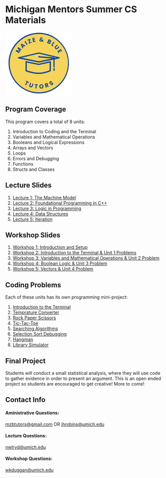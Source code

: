 # Michigan Mentors Summer CS Materials 
<img src="https://github.com/wkduggan-umich/MZB-Summer-CS/blob/main/img/MZB_4.png" width="210" height="200">

## Program Coverage
This program covers a total of 8 units:
  1. Introduction to Coding and the Terminal
  2. Variables and Mathematical Operations
  3. Booleans and Logical Expressions
  4. Arrays and Vectors
  5. Loops
  6. Errors and Debugging
  7. Functions
  8. Structs and Classes

## Lecture Slides
  1. [Lecture 1: The Machine Model](https://docs.google.com/presentation/d/1mRY-3_wxENKh_Prk3W170RcEuzlOdoJ6lz31FUCfmKk/edit)
  2. [Lecture 2: Foundational Programming in C++](https://docs.google.com/presentation/d/1SHf-8SsMBC5XO5kKpwEWT4nsTMzXxtrPTL_Clk87nWY/edit?usp=sharing)
  3. [Lecture 3: Logic in Programming](https://docs.google.com/presentation/d/1OeIhqbe2hM8VRz7ZCSuO5ZQmA_ykjw6eCvLp7Z2M2s4/edit?usp=sharing)
  4. [Lecture 4: Data Structures](https://docs.google.com/presentation/d/1Ai0iBkZcfj4W1swPHokshyyQQ3T97LbMuRWvziz-z_k/edit?usp=sharing)
  5. [Lecture 5: Iteration](https://docs.google.com/presentation/d/121C_lwAC6caDNN8hqrpCShDCmiVm7dyE8kfRmrYOygA/edit#slide=id.p)

## Workshop Slides
  1. [Workshop 1: Introduction and Setup](https://docs.google.com/presentation/d/14AtLAeN4iSMThM_QGga3vRavaI6sT9lhdM3gdqsr0tI/edit#slide=id.g274b99b4db4_1_155)
  2. [Workshop 2: Introduction to the Terminal & Unit 1 Problems](https://docs.google.com/presentation/d/1XY3HiVy3atMA8rY1ZqzJAkba65fw3vUdQKjH8fhgJ1c/edit#slide=id.g2e8a8016937_0_130)
  3. [Workshop 3: Variables and Mathematical Operations & Unit 2 Problem](https://docs.google.com/presentation/d/1KlHJ_wAPlQNDYkgBq1FOPhlas6KYDp7CJfWuAnKrJzU/edit#slide=id.g2e9f6e00622_0_578)
  4. [Workshop 4: Boolean Logic & Unit 3 Problem](https://docs.google.com/presentation/d/1rNZvyxaT2t2Gtl2SGQn-nzcLr2NNIaE70R_YVpgSRiY/edit#slide=id.p)
  5. [Workshop 5: Vectors & Unit 4 Problem](https://docs.google.com/presentation/d/1xgDBDGq7QrWIzB7887ibXFDmummb41mmchnBaiWJaWA/edit#slide=id.p)

## Coding Problems
Each of these units has its own programming mini-project:
  1. [Introduction to the Terminal](https://github.com/wkduggan-umich/MZB-Summer-CS/tree/main/Unit%201)
  2. [Temprature Converter](https://github.com/wkduggan-umich/MZB-Summer-CS/tree/main/Unit%202)
  3. [Rock Paper Scissors](https://github.com/wkduggan-umich/MZB-Summer-CS/tree/main/Unit%203)
  4. [Tic-Tac-Toe](https://github.com/wkduggan-umich/MZB-Summer-CS/tree/main/Unit%204)
  5. [Searching Algorithms](https://github.com/wkduggan-umich/MZB-Summer-CS/tree/main/Unit%205)
  6. [Selection Sort Debugging](https://github.com/wkduggan-umich/MZB-Summer-CS/tree/main/Unit%206)
  7. [Hangman](https://github.com/wkduggan-umich/MZB-Summer-CS/tree/main/Unit%207)
  8. [Library Simulator](https://github.com/wkduggan-umich/MZB-Summer-CS/tree/main/Unit%208)

## Final Project
Students will conduct a small statistical analysis, where they will use code to gather evidence in order to present an argument. This is an open ended project so students are encouraged to get creative! More to come!

## Contact Info
#### Aministrative Questions:
mzbtutors@gmail.com OR jhrobins@umich.edu
#### Lecture Questions:
nwlrvd@umich.edu
#### Workshop Questions:
wkduggan@umich.edu

